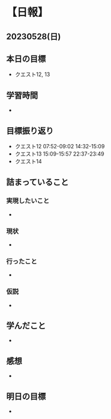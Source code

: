 # 【日報】
## 20230528(日)
## 本日の目標
- クエスト12, 13

## 学習時間
- 

## 目標振り返り
- クエスト12 07:52-09:02 14:32-15:09
- クエスト13 15:09-15:57 22:37-23:49
- クエスト14

## 詰まっていること
### 実現したいこと 
- 
### 現状
- 
### 行ったこと 
- 
### 仮説
- 

## 学んだこと
- 

## 感想
- 

## 明日の目標
- 


